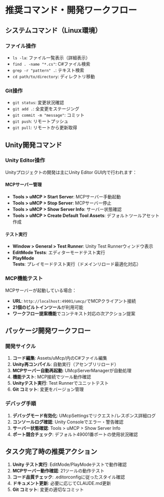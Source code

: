 # 推奨コマンド・開発ワークフロー

## システムコマンド（Linux環境）

### ファイル操作
- `ls -la`: ファイル一覧表示（詳細表示）
- `find . -name "*.cs"`: C#ファイル検索
- `grep -r "pattern" .`: テキスト検索
- `cd path/to/directory`: ディレクトリ移動

### Git操作 
- `git status`: 変更状況確認
- `git add .`: 全変更をステージング
- `git commit -m "message"`: コミット
- `git push`: リモートプッシュ
- `git pull`: リモートから更新取得

## Unity開発コマンド

### Unity Editor操作
Unityプロジェクトの開発は主にUnity Editor GUI内で行われます：

#### MCPサーバー管理
- **Tools > uMCP > Start Server**: MCPサーバー手動起動
- **Tools > uMCP > Stop Server**: MCPサーバー停止
- **Tools > uMCP > Show Server Info**: サーバー状態確認
- **Tools > uMCP > Create Default Tool Assets**: デフォルトツールアセット作成

#### テスト実行
- **Window > General > Test Runner**: Unity Test Runnerウィンドウ表示
- **EditMode Tests**: エディターモードテスト実行
- **PlayMode Tests**: プレイモードテスト実行（ドメインリロード最適化対応）

### MCP機能テスト
MCPサーバーが起動している場合：
- **URL**: `http://localhost:49001/umcp/`でMCPクライアント接続
- **21個のビルトインツール**が利用可能
- **ワークフロー提案機能**でコンテキスト対応の次アクション提案

## パッケージ開発ワークフロー

### 開発サイクル
1. **コード編集**: Assets/uMcp/内のC#ファイル編集
2. **Unity再コンパイル**: 自動実行（アセンブリリロード）
3. **MCPサーバー自動再起動**: UMcpServerManagerが自動処理
4. **機能テスト**: MCP接続でツール動作確認
5. **Unityテスト実行**: Test Runnerでユニットテスト
6. **Git コミット**: 変更をバージョン管理

### デバッグ手順
1. **デバッグモード有効化**: UMcpSettingsでリクエスト/レスポンス詳細ログ
2. **コンソールログ確認**: Unity Consoleでエラー・警告確認
3. **サーバー状態確認**: Tools > uMCP > Show Server Info
4. **ポート競合チェック**: デフォルト49001番ポートの使用状況確認

## タスク完了時の推奨アクション
1. **Unity テスト実行**: EditMode/PlayModeテストで動作確認
2. **MCPサーバー動作確認**: 21ツールの動作テスト
3. **コード品質チェック**: .editorconfigに従ったスタイル確認
4. **ドキュメント更新**: 必要に応じてCLAUDE.md更新
5. **Git コミット**: 変更の適切なコミット